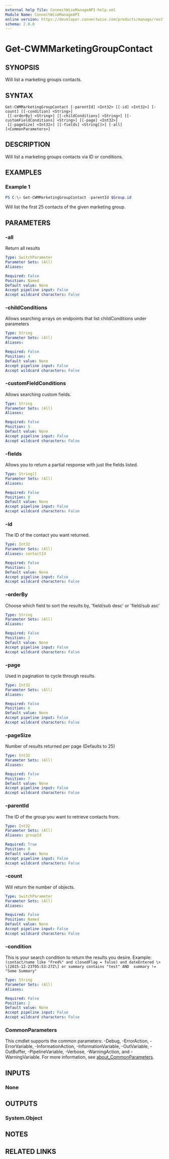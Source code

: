 ```yaml
---
external help file: ConnectWiseManageAPI-help.xml
Module Name: ConnectWiseManageAPI
online version: https://developer.connectwise.com/products/manage/rest?a=Marketing&e=GroupCompanies&o=GET
schema: 2.0.0
---
```


# Get-CWMMarketingGroupContact

## SYNOPSIS
Will list a marketing groups contacts.

## SYNTAX

```
Get-CWMMarketingGroupContact [-parentId] <Int32> [[-id] <Int32>] [-count] [[-condition] <String>]
 [[-orderBy] <String>] [[-childConditions] <String>] [[-customFieldConditions] <String>] [[-page] <Int32>]
 [[-pageSize] <Int32>] [[-fields] <String[]>] [-all] [<CommonParameters>]
```

## DESCRIPTION
Will list a marketing groups contacts via ID or conditions.

## EXAMPLES

### Example 1
```powershell
PS C:\> Get-CWMMarketingGroupContact -parentId $Group.id
```

Will list the first 25 contacts of the given marketing group.

## PARAMETERS

### -all
Return all results

```yaml
Type: SwitchParameter
Parameter Sets: (All)
Aliases:

Required: False
Position: Named
Default value: None
Accept pipeline input: False
Accept wildcard characters: False
```

### -childConditions
Allows searching arrays on endpoints that list childConditions under parameters

```yaml
Type: String
Parameter Sets: (All)
Aliases:

Required: False
Position: 4
Default value: None
Accept pipeline input: False
Accept wildcard characters: False
```

### -customFieldConditions
Allows searching custom fields.

```yaml
Type: String
Parameter Sets: (All)
Aliases:

Required: False
Position: 5
Default value: None
Accept pipeline input: False
Accept wildcard characters: False
```

### -fields
Allows you to return a partial response with just the fields listed.

```yaml
Type: String[]
Parameter Sets: (All)
Aliases:

Required: False
Position: 8
Default value: None
Accept pipeline input: False
Accept wildcard characters: False
```

### -id
The ID of the contact you want returned.

```yaml
Type: Int32
Parameter Sets: (All)
Aliases: contactId

Required: False
Position: 1
Default value: None
Accept pipeline input: False
Accept wildcard characters: False
```

### -orderBy
Choose which field to sort the results by, 'field/sub desc' or 'field/sub asc'

```yaml
Type: String
Parameter Sets: (All)
Aliases:

Required: False
Position: 3
Default value: None
Accept pipeline input: False
Accept wildcard characters: False
```

### -page
Used in pagination to cycle through results.

```yaml
Type: Int32
Parameter Sets: (All)
Aliases:

Required: False
Position: 6
Default value: None
Accept pipeline input: False
Accept wildcard characters: False
```

### -pageSize
Number of results returned per page (Defaults to 25)

```yaml
Type: Int32
Parameter Sets: (All)
Aliases:

Required: False
Position: 7
Default value: None
Accept pipeline input: False
Accept wildcard characters: False
```

### -parentId
The ID of the group you want to retrieve contacts from.

```yaml
Type: Int32
Parameter Sets: (All)
Aliases: groupId

Required: True
Position: 0
Default value: None
Accept pipeline input: False
Accept wildcard characters: False
```

### -count
Will return the number of objects.

```yaml
Type: SwitchParameter
Parameter Sets: (All)
Aliases:

Required: False
Position: Named
Default value: None
Accept pipeline input: False
Accept wildcard characters: False
```

### -condition
This is your search condition to return the results you desire.
Example: `(contact/name like "Fred%" and closedFlag = false) and dateEntered \> \[2015-12-23T05:53:27Z\] or summary contains "test" AND  summary != "Some Summary"`

```yaml
Type: String
Parameter Sets: (All)
Aliases:

Required: False
Position: 2
Default value: None
Accept pipeline input: False
Accept wildcard characters: False
```

### CommonParameters
This cmdlet supports the common parameters: -Debug, -ErrorAction, -ErrorVariable, -InformationAction, -InformationVariable, -OutVariable, -OutBuffer, -PipelineVariable, -Verbose, -WarningAction, and -WarningVariable. For more information, see [about_CommonParameters](http://go.microsoft.com/fwlink/?LinkID=113216).

## INPUTS

### None
## OUTPUTS

### System.Object
## NOTES

## RELATED LINKS
